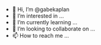 - 👋 Hi, I’m @gabekaplan
- 👀 I’m interested in ...
- 🌱 I’m currently learning ...
- 💞️ I’m looking to collaborate on ...
- 📫 How to reach me ...

<!---
gabekaplan/gabekaplan is a ✨ special ✨ repository because its `README.md` (this file) appears on your GitHub profile.
You can click the Preview link to take a look at your changes.
--->
